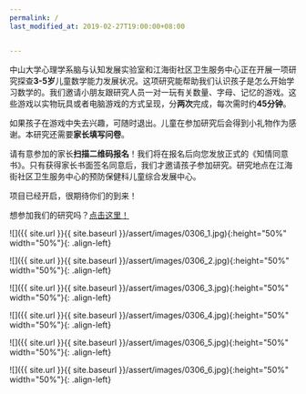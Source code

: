 ```yaml
---
permalink: /
last_modified_at: 2019-02-27T19:00:00+08:00


---
```


中山大学心理学系脑与认知发展实验室和江海街社区卫生服务中心正在开展一项研究探查**3-5岁**儿童数学能力发展状况。这项研究能帮助我们认识孩子是怎么开始学习数学的。我们邀请小朋友跟研究人员一对一玩有关数量、字母、记忆的游戏。这些游戏以实物玩具或者电脑游戏的方式呈现，分**两次**完成，每次需时约**45分钟**。

如果孩子在游戏中失去兴趣，可随时退出。儿童在参加研究后会得到小礼物作为感谢。本研究还需要**家长填写问卷**。

请有意参加的家长**扫描二维码报名**！我们将在报名后向您发放正式的《知情同意书》。只有获得家长书面签名同意后，我们才邀请孩子参加研究。研究地点在江海街社区卫生服务中心的预防保健科儿童综合发展中心。

项目已经开启，很期待你们的到来！

 

想参加我们的研究吗？[点击这里！](https://bcdlabsysu.github.io/bcdlabsysu/contact_us/)

![]({{ site.url }}{{ site.baseurl }}/assert/images/0306_1.jpg){:height="50%" width="50%"}{: .align-left}

![]({{ site.url }}{{ site.baseurl }}/assert/images/0306_2.jpg){:height="50%" width="50%"}{: .align-left}

![]({{ site.url }}{{ site.baseurl }}/assert/images/0306_3.jpg){:height="50%" width="50%"}{: .align-left}

![]({{ site.url }}{{ site.baseurl }}/assert/images/0306_4.jpg){:height="50%" width="50%"}{: .align-left}

![]({{ site.url }}{{ site.baseurl }}/assert/images/0306_5.jpg){:height="50%" width="50%"}{: .align-left}

![]({{ site.url }}{{ site.baseurl }}/assert/images/0306_6.jpg){:height="50%" width="50%"}{: .align-left}
